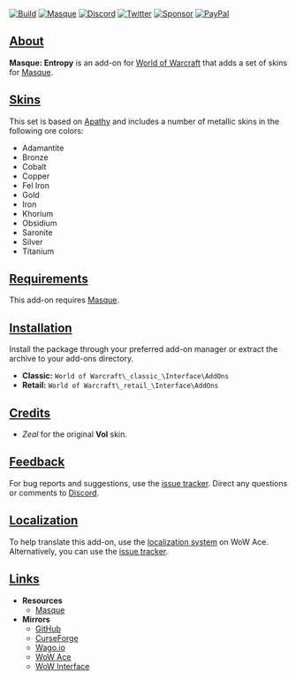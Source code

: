 [![Build][SVG-Build]][Build]
[![Masque][SVG-Masque]][Masque]
[![Discord][SVG-Discord]][Discord]
[![Twitter][SVG-Twitter]][Twitter]
[![Sponsor][SVG-Sponsor]][Sponsor]
[![PayPal][SVG-PayPal]][PayPal]

## [About][Top]

**Masque: Entropy** is an add-on for [World of Warcraft] that adds a set of skins for [Masque].

## [Skins][Top]

This set is based on [Apathy] and includes a number of metallic skins in the following ore colors:

- Adamantite
- Bronze
- Cobalt
- Copper
- Fel Iron
- Gold
- Iron
- Khorium
- Obsidium
- Saronite
- Silver
- Titanium

## [Requirements][Top]

This add-on requires [Masque].

## [Installation][Top]

Install the package through your preferred add-on manager or extract the archive to your add-ons directory.

- **Classic:** `World of Warcraft\_classic_\Interface\AddOns`
- **Retail:** `World of Warcraft\_retail_\Interface\AddOns`

## [Credits][Top]

- _Zeal_ for the original **Vol** skin.

## [Feedback][Top]

For bug reports and suggestions, use the [issue tracker]. Direct any questions or comments to [Discord].

## [Localization][Top]

To help translate this add-on, use the [localization system] on WoW Ace. Alternatively, you can use the [issue tracker].

## [Links][Top]

- **Resources**
  - [Masque][Masque]
- **Mirrors**
  - [GitHub]
  - [CurseForge]
  - [Wago.io]
  - [WoW Ace]
  - [WoW Interface]

[Links]: #

[Build]: https://github.com/SFX-WoW/Masque_Entropy/actions?query=workflow%3ARelease (Build Status)
[Masque]: https://github.com/SFX-WoW/Masque (Download Masque)
[Discord]: https://discord.gg/DDVqkd6 (Join the Discord)
[Twitter]: https://twitter.com/stormfxi (Follow on Twitter)
[Sponsor]: https://github.com/sponsors/StormFX (Sponsor on GitHub)
[PayPal]: https://www.paypal.me/stormfxi (Donate via PayPal)

[World of Warcraft]: https://worldofwarcraft.com (World of Warcraft)
[Apathy]: https://github.com/SFX-WoW/Masque_Apathy (Apathy Skin)

[Issue Tracker]: https://github.com/SFX-WoW/Masque_Entropy/issues (Report an Issue)
[Localization System]: https://www.wowace.com/projects/masque-entropy/localization (Translate on WoW Ace)

[CurseForge]: https://www.curseforge.com/wow/addons/masque-entropy (View on CurseForge)
[GitHub]: https://github.com/SFX-WoW/Masque_Entropy (View on GitHub)
[Wago.io]: https://addons.wago.io/addons/masque-entropy (View on Wago.io)
[WoW Ace]: https://www.wowace.com/projects/masque-entropy (View on WoW Ace)
[WoW Interface]: https://www.wowinterface.com/downloads/info8873 (View on WoW Interface)

[Top]: #Top (Top of the Page)

[Images]: #

[SVG-Build]: https://img.shields.io/github/workflow/status/SFX-WoW/Masque_Entropy/Release?label=Build&logo=github&logoColor=fff&style=flat-square
[SVG-Masque]: https://img.shields.io/endpoint?url=https://wow.stormfx.com/img/svg/masque-skin.json
[SVG-Discord]: https://img.shields.io/endpoint?url=https://www.stormfx.com/img/svg/discord.json
[SVG-Twitter]: https://img.shields.io/endpoint?url=https://www.stormfx.com/img/svg/twitter.json
[SVG-Sponsor]: https://img.shields.io/endpoint?url=https://www.stormfx.com/img/svg/github-sponsor.json
[SVG-PayPal]: https://img.shields.io/endpoint?url=https://www.stormfx.com/img/svg/paypal.json
